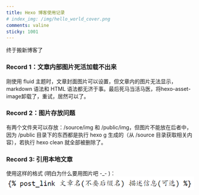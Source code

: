 ```yaml
---
title: Hexo 博客使用记录
# index_img: /img/hello_world_cover.png
comments: valine
sticky: 1001
---
```


终于搬新博客了

### Record 1：文章内部图片死活加载不出来

刚使用 fluid 主题时，文章封面图片可以设置，但文章内的图片无法显示，markdown 语法和 HTML 语法都无济于事。最后死马当活马医，将hexo-asset-image卸载了，重试，居然可以了。

### Record 2：图片存放问题

有两个文件夹可以存放：/source/img 和 /public/img，但图片不能放在后者中，因为 /public 目录下的东西都是执行 hexo g 生成的（从 /source 目录获取相关内容），若执行 hexo clean 就全部被删除了。

### Record 3: 引用本地文章

使用这样的格式 (明白为什么要用图片吧 -_- )：
![](/img/usage-records/cite-local-paper.png)






